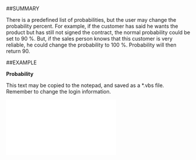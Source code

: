 

##SUMMARY

There is a predefined list of probabilities, but the user may change the probability percent. For example, if the customer has said he wants the product but has still not signed the contract, the normal probability could be set to 90 %. But, if the sales person knows that this customer is very reliable, he could change the probability to 100 %. Probability will then return 90.


##EXAMPLE

**Probability**

This text may be copied to the notepad, and saved as a *.vbs file. Remember to change the login information.

![](../../Examples/vbs/SOSale.Probability.vbs.txt)





